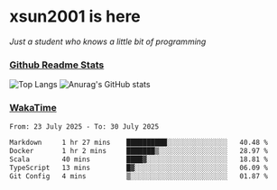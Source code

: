 # xsun2001 is here

*Just a student who knows a little bit of programming*

### [Github Readme Stats](https://github.com/anuraghazra/github-readme-stats)

![Top Langs](https://github-readme-stats.vercel.app/api/top-langs/?username=xsun2001&layout=compact&theme=radical) ![Anurag's GitHub stats](https://github-readme-stats.vercel.app/api?username=xsun2001&show_icons=true&theme=radical)

### [WakaTime](https://wakatime.com)

<!--START_SECTION:waka-->

```txt
From: 23 July 2025 - To: 30 July 2025

Markdown     1 hr 27 mins    ██████████░░░░░░░░░░░░░░░   40.48 %
Docker       1 hr 2 mins     ███████▒░░░░░░░░░░░░░░░░░   28.97 %
Scala        40 mins         ████▓░░░░░░░░░░░░░░░░░░░░   18.81 %
TypeScript   13 mins         █▓░░░░░░░░░░░░░░░░░░░░░░░   06.09 %
Git Config   4 mins          ▒░░░░░░░░░░░░░░░░░░░░░░░░   01.87 %
```

<!--END_SECTION:waka-->

